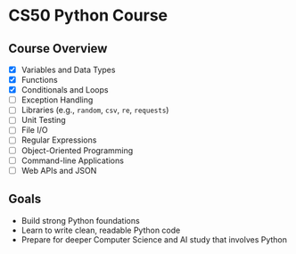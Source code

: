 # CS50 Python Course 

## Course Overview

- [x]  Variables and Data Types  
- [x] Functions  
- [x] Conditionals and Loops  
- [ ] Exception Handling  
- [ ] Libraries (e.g., `random`, `csv`, `re`, `requests`)
- [ ] Unit Testing  
- [ ] File I/O  
- [ ] Regular Expressions  
- [ ] Object-Oriented Programming  
- [ ] Command-line Applications  
- [ ] Web APIs and JSON

## Goals

- Build strong Python foundations
- Learn to write clean, readable Python code
- Prepare for deeper Computer Science and AI study that involves Python